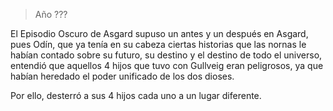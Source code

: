 > Año ???

El Episodio Oscuro de Asgard supuso un antes y un después en Asgard, pues Odín, que ya tenía en su cabeza ciertas historias que las nornas le habían contado sobre su futuro, su destino y el destino de todo el universo, entendió que aquellos 4 hijos que tuvo con Gullveig eran peligrosos, ya que habían heredado el poder unificado de los dos dioses.

Por ello, desterró a sus 4 hijos cada uno a un lugar diferente.